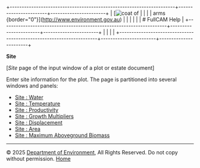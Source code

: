 +---------------------------------------------------------------------+-----------------------+-----------------------+
| [![coat of                                                          |                       | [](index.htm)         |
| arms](imgs/coa_env.png){border="0"}](http://www.environment.gov.au) |                       |                       |
|                                                                     |                       | # FullCAM Help        |
+---------------------------------------------------------------------+-----------------------+-----------------------+
|                                                                     |                       |                       |
+---------------------------------------------------------------------+-----------------------+-----------------------+

**Site**

\[*Site* page of the input window of a plot or estate document\]

Enter site information for the plot. The page is partitioned into
several windows and panels:

- [Site : Water](12_Site_Water.htm)
- [Site : Temperature](13_Site_Temperature.htm)
- [Site : Productivity](64_Site_Productivity.htm)
- [Site : Growth Multipliers](39_Site_Growth%20Multipliers.htm)
- [Site : Displacement](17_Site_Displacement.htm)
- [Site : Area](157_Site_Area.htm)
- [Site : Maximum Aboveground
  Biomass](36_Site_Maximum%20Aboveground%20Biomass.htm)

------------------------------------------------------------------------

© 2025 [Department of
Environment](http://www.environment.gov.au "Department of Environment"),
All Rights Reserved. Do not copy without permission.
[Home](index.htm "help index")
